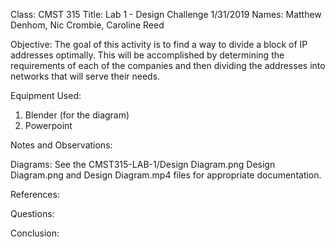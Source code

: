 Class: CMST 315
Title: Lab 1 - Design Challenge
1/31/2019
Names: Matthew Denhom, Nic Crombie, Caroline Reed

Objective: The goal of this activity is to find a way to divide a block of IP addresses optimally. This will be accomplished by determining the requirements of each of the companies and then dividing the addresses into networks that will serve their needs.

Equipment Used:
1. Blender (for the diagram)
2. Powerpoint

Notes and Observations:

Diagrams: See the 
        CMST315-LAB-1/Design Diagram.png
      Design Diagram.png and Design Diagram.mp4 files for appropriate documentation.

References:

Questions:

Conclusion:
